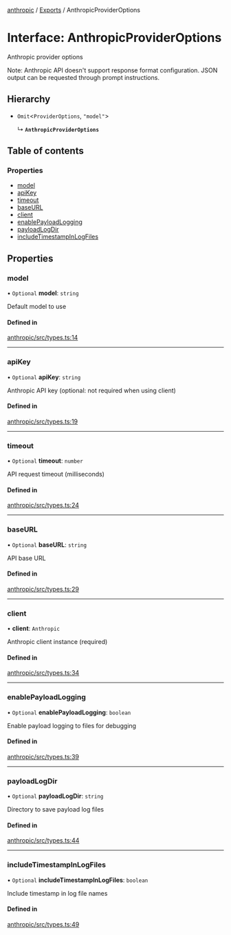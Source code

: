 <!-- 
 ⚠️  AUTO-GENERATED FILE - DO NOT EDIT MANUALLY
 This file is automatically generated by scripts/docs-generator.js
 To make changes, edit the source TypeScript files or update the generator script
-->

[anthropic](../../) / [Exports](../modules) / AnthropicProviderOptions

# Interface: AnthropicProviderOptions

Anthropic provider options

Note: Anthropic API doesn't support response format configuration.
JSON output can be requested through prompt instructions.

## Hierarchy

- `Omit`\<`ProviderOptions`, ``"model"``\>

  ↳ **`AnthropicProviderOptions`**

## Table of contents

### Properties

- [model](AnthropicProviderOptions#model)
- [apiKey](AnthropicProviderOptions#apikey)
- [timeout](AnthropicProviderOptions#timeout)
- [baseURL](AnthropicProviderOptions#baseurl)
- [client](AnthropicProviderOptions#client)
- [enablePayloadLogging](AnthropicProviderOptions#enablepayloadlogging)
- [payloadLogDir](AnthropicProviderOptions#payloadlogdir)
- [includeTimestampInLogFiles](AnthropicProviderOptions#includetimestampinlogfiles)

## Properties

### model

• `Optional` **model**: `string`

Default model to use

#### Defined in

[anthropic/src/types.ts:14](https://github.com/woojubb/robota/blob/a84ba23331912a89a9570280d5fa1a0292ba5c7a/packages/anthropic/src/types.ts#L14)

___

### apiKey

• `Optional` **apiKey**: `string`

Anthropic API key (optional: not required when using client)

#### Defined in

[anthropic/src/types.ts:19](https://github.com/woojubb/robota/blob/a84ba23331912a89a9570280d5fa1a0292ba5c7a/packages/anthropic/src/types.ts#L19)

___

### timeout

• `Optional` **timeout**: `number`

API request timeout (milliseconds)

#### Defined in

[anthropic/src/types.ts:24](https://github.com/woojubb/robota/blob/a84ba23331912a89a9570280d5fa1a0292ba5c7a/packages/anthropic/src/types.ts#L24)

___

### baseURL

• `Optional` **baseURL**: `string`

API base URL

#### Defined in

[anthropic/src/types.ts:29](https://github.com/woojubb/robota/blob/a84ba23331912a89a9570280d5fa1a0292ba5c7a/packages/anthropic/src/types.ts#L29)

___

### client

• **client**: `Anthropic`

Anthropic client instance (required)

#### Defined in

[anthropic/src/types.ts:34](https://github.com/woojubb/robota/blob/a84ba23331912a89a9570280d5fa1a0292ba5c7a/packages/anthropic/src/types.ts#L34)

___

### enablePayloadLogging

• `Optional` **enablePayloadLogging**: `boolean`

Enable payload logging to files for debugging

#### Defined in

[anthropic/src/types.ts:39](https://github.com/woojubb/robota/blob/a84ba23331912a89a9570280d5fa1a0292ba5c7a/packages/anthropic/src/types.ts#L39)

___

### payloadLogDir

• `Optional` **payloadLogDir**: `string`

Directory to save payload log files

#### Defined in

[anthropic/src/types.ts:44](https://github.com/woojubb/robota/blob/a84ba23331912a89a9570280d5fa1a0292ba5c7a/packages/anthropic/src/types.ts#L44)

___

### includeTimestampInLogFiles

• `Optional` **includeTimestampInLogFiles**: `boolean`

Include timestamp in log file names

#### Defined in

[anthropic/src/types.ts:49](https://github.com/woojubb/robota/blob/a84ba23331912a89a9570280d5fa1a0292ba5c7a/packages/anthropic/src/types.ts#L49)
